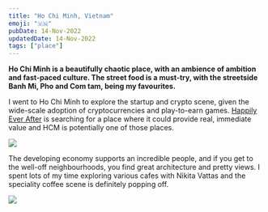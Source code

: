```yaml
---
title: "Ho Chi Minh, Vietnam"
emoji: "🇻‍🇳"
pubDate: 14-Nov-2022
updatedDate: 14-Nov-2022
tags: ["place"]
---
```


**Ho Chi Minh is a beautifully chaotic place, with an ambience of ambition and fast-paced culture. The street food is a must-try, with the streetside Banh Mi, Pho and Com tam, being my favourites.**

I went to Ho Chi Minh to explore the startup and crypto scene, given the wide-scale adoption of cryptocurrencies and play-to-earn games. [Happily Ever After](https://hea.care/) is searching for a place where it could provide real, immediate value and HCM is potentially one of those places.

![](https://urbit-dock.fra1.digitaloceanspaces.com/thoughts/egg-coffee-hcm.jpeg)

The developing economy supports an incredible people, and if you get to the well-off neighbourhoods, you find great architecture and pretty views. I spent lots of my time exploring various cafes with Nikita Vattas and the speciality coffee scene is definitely popping off.

![](https://urbit-dock.fra1.digitaloceanspaces.com/thoughts/landmark-81-hcm.jpeg)